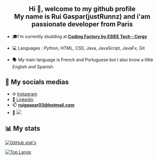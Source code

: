 <h2 align="center">Hi 👋, welcome to my github profile<br>My name is Rui Gaspar(justRunnz) and i'am passionate developer from Paris</h2>

- 🎓I'm currently studding at **[Coding Factory by ESIEE Tech - Cergy](https://codingfactory.fr/)**

- 💻 Languages : Python, HTML, CSS, Java, JavaScript, JavaFx, Git

- 🗣 My main language is French and Portuguese but I also know a little English and Spanish.


## 📸 My socials medias

- 🌐 [Instagram](https://www.instagram.com/rui.miguel_/)
- 📝 [Linkedin](https://www.linkedin.com/in/rui-gaspar-030109215/)
- 📫 **ruigaspar03@hotmail.com**
- 👀 ![](https://komarev.com/ghpvc/?username=justrunnz&label=Profile%20views&color=0e75b6&style=flat)

## 📊 My stats

[![GitHub stat's](https://github-readme-stats.vercel.app/api?username=justRunnz&theme=tokyonight)](https://github.com/anuraghazra/github-readme-stats)

[![Top Langs](https://github-readme-stats.vercel.app/api/top-langs/?username=justRunnz&theme=tokyonight)](https://github.com/anuraghazra/github-readme-stats&count_private=true&show_icons=true)
